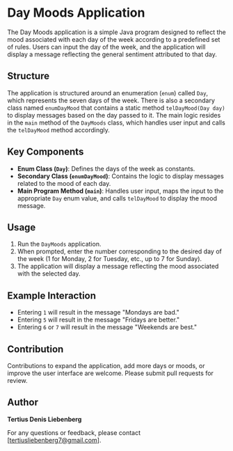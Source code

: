 # Day Moods Application

The Day Moods application is a simple Java program designed to reflect the mood associated with each day of the week according to a predefined set of rules. Users can input the day of the week, and the application will display a message reflecting the general sentiment attributed to that day.

## Structure

The application is structured around an enumeration (`enum`) called `Day`, which represents the seven days of the week. There is also a secondary class named `enumDayMood` that contains a static method `telDayMood(Day day)` to display messages based on the day passed to it. The main logic resides in the `main` method of the `DayMoods` class, which handles user input and calls the `telDayMood` method accordingly.

## Key Components

- **Enum Class (`Day`)**: Defines the days of the week as constants.
- **Secondary Class (`enumDayMood`)**: Contains the logic to display messages related to the mood of each day.
- **Main Program Method (`main`)**: Handles user input, maps the input to the appropriate `Day` enum value, and calls `telDayMood` to display the mood message.

## Usage

1. Run the `DayMoods` application.
2. When prompted, enter the number corresponding to the desired day of the week (1 for Monday, 2 for Tuesday, etc., up to 7 for Sunday).
3. The application will display a message reflecting the mood associated with the selected day.

## Example Interaction

- Entering `1` will result in the message "Mondays are bad."
- Entering `5` will result in the message "Fridays are better."
- Entering `6` or `7` will result in the message "Weekends are best."

## Contribution

Contributions to expand the application, add more days or moods, or improve the user interface are welcome. Please submit pull requests for review.

## Author

**Tertius Denis Liebenberg**  

For any questions or feedback, please contact [tertiusliebenberg7@gmail.com].